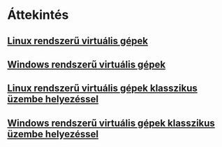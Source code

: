 # Áttekintés
## [Linux rendszerű virtuális gépek](virtual-machines-linux-azure-overview.md?toc=%2fazure%2fvirtual-machines%2flinux%2ftoc.json)
## [Windows rendszerű virtuális gépek](virtual-machines-Windows-about.md?toc=%2fazure%2fvirtual-machines%2fwindows%2ftoc.json)
## [Linux rendszerű virtuális gépek klasszikus üzembe helyezéssel](virtual-machines-linux-azure-overview.md?toc=%2fazure%2fvirtual-machines%2flinux%2fclassic%2ftoc.json)
## [Windows rendszerű virtuális gépek klasszikus üzembe helyezéssel](virtual-machines-windows-about.md?toc=%2fazure%2fvirtual-machines%2fwindows%2fclassic%2ftoc.json)



<!--HONumber=Nov16_HO2-->


